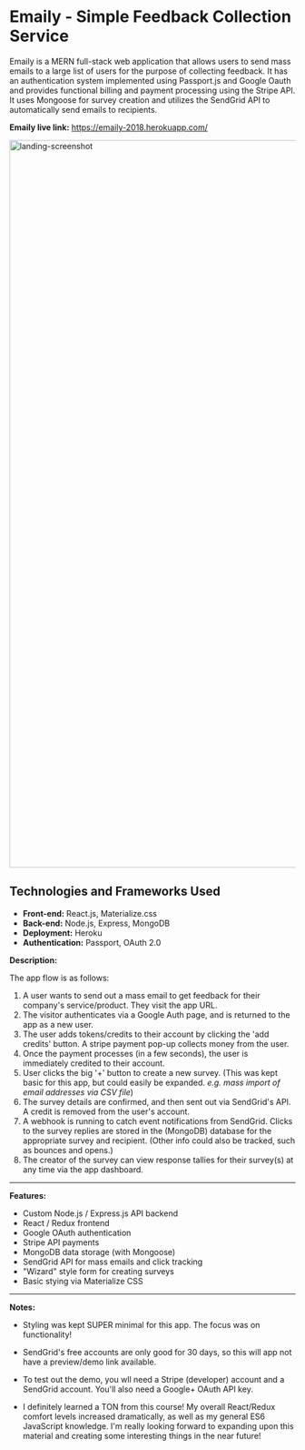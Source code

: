 # Emaily - Simple Feedback Collection Service

Emaily is a MERN full-stack web application that allows users to send mass emails to a large list of users for the purpose of collecting feedback. It has an authentication system implemented using Passport.js and Google Oauth and provides functional billing and payment processing using the Stripe API. It uses Mongoose for survey creation and utilizes the SendGrid API to automatically send emails to recipients.

<strong>Emaily live link:</strong> https://emaily-2018.herokuapp.com/

<img width="1279" alt="landing-screenshot" src="https://user-images.githubusercontent.com/59174894/71780728-6b648000-2fc6-11ea-8bb1-b050067f2525.png">

## Technologies and Frameworks Used

* <strong>Front-end:</strong> React.js, Materialize.css
* <strong>Back-end:</strong> Node.js, Express, MongoDB
* <strong>Deployment:</strong> Heroku
* <strong>Authentication:</strong> Passport, OAuth 2.0


**Description:**

The app flow is as follows:

1.  A user wants to send out a mass email to get feedback for their company's service/product. They visit the app URL.
2.  The visitor authenticates via a Google Auth page, and is returned to the app as a new user.
3.  The user adds tokens/credits to their account by clicking the 'add credits' button. A stripe payment pop-up collects money from the user.
4.  Once the payment processes (in a few seconds), the user is immediately credited to their account.
5.  User clicks the big '+' button to create a new survey. (This was kept basic for this app, but could easily be expanded. _e.g. mass import of email addresses via CSV file_)
6.  The survey details are confirmed, and then sent out via SendGrid's API. A credit is removed from the user's account.
7.  A webhook is running to catch event notifications from SendGrid. Clicks to the survey replies are stored in the (MongoDB) database for the appropriate survey and recipient. (Other info could also be tracked, such as bounces and opens.)
8.  The creator of the survey can view response tallies for their survey(s) at any time via the app dashboard.

---

**Features:**

* Custom Node.js / Express.js API backend
* React / Redux frontend
* Google OAuth authentication
* Stripe API payments
* MongoDB data storage (with Mongoose)
* SendGrid API for mass emails and click tracking
* "Wizard" style form for creating surveys
* Basic stying via Materialize CSS

---

**Notes:**

* Styling was kept SUPER minimal for this app. The focus was on functionality!

* SendGrid's free accounts are only good for 30 days, so this will app not have a preview/demo link available.

* To test out the demo, you wll need a Stripe (developer) account and a SendGrid account. You'll also need a Google+ OAuth API key.

* I definitely learned a TON from this course! My overall React/Redux comfort levels increased dramatically, as well as my general ES6 JavaScript knowledge. I'm really looking forward to expanding upon this material and creating some interesting things in the near future!


